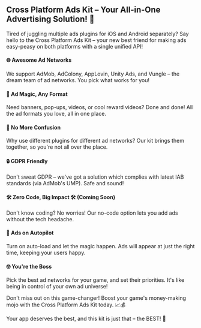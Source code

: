## Cross Platform Ads Kit – Your All-in-One Advertising Solution! 🚀

Tired of juggling multiple ads plugins for iOS and Android separately? Say hello to the Cross Platform Ads Kit – your new best friend for making ads easy-peasy on both platforms with a single unified API!

#### 🌐 Awesome Ad Networks

We support AdMob, AdColony, AppLovin, Unity Ads, and Vungle – the dream team of ad networks. You pick what works for you!

#### 🎨 Ad Magic, Any Format

Need banners, pop-ups, videos, or cool reward videos? Done and done! All the ad formats you love, all in one place.

#### 🧩 No More Confusion

Why use different plugins for different ad networks? Our kit brings them together, so you're not all over the place.

#### 🔒 GDPR Friendly

Don't sweat GDPR – we've got a solution which complies with latest IAB standards (via AdMob's UMP). Safe and sound!

#### 🛠️ Zero Code, Big Impact 🛠️ (Coming Soon)

Don't know coding? No worries! Our no-code option lets you add ads without the tech headache.

#### 🔄 Ads on Autopilot

Turn on auto-load and let the magic happen. Ads will appear at just the right time, keeping your users happy.

#### 🤓 You're the Boss

Pick the best ad networks for your game, and set their priorities. It's like being in control of your own ad universe!

Don't miss out on this game-changer! Boost your game's money-making mojo with the Cross Platform Ads Kit today. 📈💰

Your app deserves the best, and this kit is just that – the BEST! 🌟

